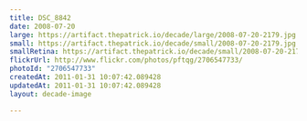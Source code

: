 ```yaml
---
title: DSC_8842
date: 2008-07-20
large: https://artifact.thepatrick.io/decade/large/2008-07-20-2179.jpg
small: https://artifact.thepatrick.io/decade/small/2008-07-20-2179.jpg
smallRetina: https://artifact.thepatrick.io/decade/small/2008-07-20-2179@2x.jpg
flickrUrl: http://www.flickr.com/photos/pftqg/2706547733/
photoId: "2706547733"
createdAt: 2011-01-31 10:07:42.089428
updatedAt: 2011-01-31 10:07:42.089428
layout: decade-image

---
```


